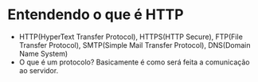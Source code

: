 # Entendendo o que é HTTP
  - HTTP(HyperText Transfer Protocol), HTTPS(HTTP Secure), FTP(File Transfer Protocol), SMTP(Simple Mail Transfer Protocol), DNS(Domain Name System)
  - O que é um protocolo? Basicamente é como será feita a comunicação ao servidor.
